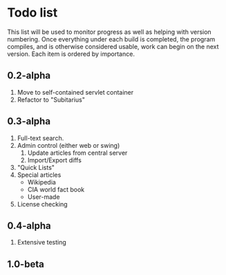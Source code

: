 Todo list
=========
This list will be used to monitor progress as well as helping with version numbering.
Once everything under each build is completed, the program compiles, and is otherwise considered usable, work can begin on the next version.
Each item is ordered by importance.

0.2-alpha
---------
1. Move to self-contained servlet container
2. Refactor to "Subitarius"

0.3-alpha
---------
1. Full-text search.  
2. Admin control (either web or swing)
    1. Update articles from central server
    2. Import/Export diffs
3. "Quick Lists"
4. Special articles
    * Wikipedia
    * CIA world fact book
    * User-made
5. License checking

0.4-alpha
---------
1. Extensive testing

1.0-beta
--------
